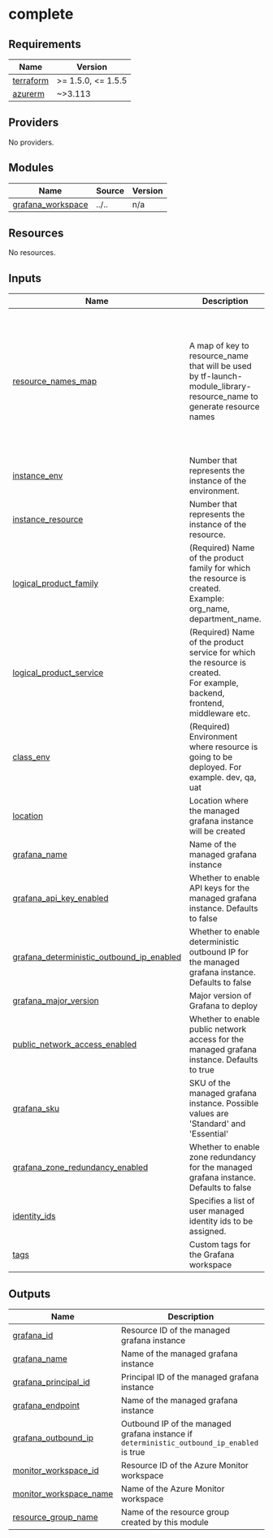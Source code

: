 # complete

<!-- BEGINNING OF PRE-COMMIT-TERRAFORM DOCS HOOK -->
## Requirements

| Name | Version |
|------|---------|
| <a name="requirement_terraform"></a> [terraform](#requirement\_terraform) | >= 1.5.0, <= 1.5.5 |
| <a name="requirement_azurerm"></a> [azurerm](#requirement\_azurerm) | ~>3.113 |

## Providers

No providers.

## Modules

| Name | Source | Version |
|------|--------|---------|
| <a name="module_grafana_workspace"></a> [grafana\_workspace](#module\_grafana\_workspace) | ../.. | n/a |

## Resources

No resources.

## Inputs

| Name | Description | Type | Default | Required |
|------|-------------|------|---------|:--------:|
| <a name="input_resource_names_map"></a> [resource\_names\_map](#input\_resource\_names\_map) | A map of key to resource\_name that will be used by tf-launch-module\_library-resource\_name to generate resource names | <pre>map(object({<br>    name       = string<br>    max_length = optional(number, 60)<br>  }))</pre> | <pre>{<br>  "grafana": {<br>    "max_length": 22,<br>    "name": "graf"<br>  },<br>  "monitor_workspace": {<br>    "max_length": 80,<br>    "name": "amw"<br>  },<br>  "resource_group": {<br>    "max_length": 80,<br>    "name": "rg"<br>  }<br>}</pre> | no |
| <a name="input_instance_env"></a> [instance\_env](#input\_instance\_env) | Number that represents the instance of the environment. | `number` | `0` | no |
| <a name="input_instance_resource"></a> [instance\_resource](#input\_instance\_resource) | Number that represents the instance of the resource. | `number` | `0` | no |
| <a name="input_logical_product_family"></a> [logical\_product\_family](#input\_logical\_product\_family) | (Required) Name of the product family for which the resource is created.<br>    Example: org\_name, department\_name. | `string` | `"launch"` | no |
| <a name="input_logical_product_service"></a> [logical\_product\_service](#input\_logical\_product\_service) | (Required) Name of the product service for which the resource is created.<br>    For example, backend, frontend, middleware etc. | `string` | `"redis"` | no |
| <a name="input_class_env"></a> [class\_env](#input\_class\_env) | (Required) Environment where resource is going to be deployed. For example. dev, qa, uat | `string` | `"dev"` | no |
| <a name="input_location"></a> [location](#input\_location) | Location where the managed grafana instance will be created | `string` | `"eastus"` | no |
| <a name="input_grafana_name"></a> [grafana\_name](#input\_grafana\_name) | Name of the managed grafana instance | `string` | n/a | yes |
| <a name="input_grafana_api_key_enabled"></a> [grafana\_api\_key\_enabled](#input\_grafana\_api\_key\_enabled) | Whether to enable API keys for the managed grafana instance. Defaults to false | `bool` | `false` | no |
| <a name="input_grafana_deterministic_outbound_ip_enabled"></a> [grafana\_deterministic\_outbound\_ip\_enabled](#input\_grafana\_deterministic\_outbound\_ip\_enabled) | Whether to enable deterministic outbound IP for the managed grafana instance. Defaults to false | `bool` | `false` | no |
| <a name="input_grafana_major_version"></a> [grafana\_major\_version](#input\_grafana\_major\_version) | Major version of Grafana to deploy | `string` | `"10"` | no |
| <a name="input_public_network_access_enabled"></a> [public\_network\_access\_enabled](#input\_public\_network\_access\_enabled) | Whether to enable public network access for the managed grafana instance. Defaults to true | `bool` | `true` | no |
| <a name="input_grafana_sku"></a> [grafana\_sku](#input\_grafana\_sku) | SKU of the managed grafana instance. Possible values are 'Standard' and 'Essential' | `string` | `"Standard"` | no |
| <a name="input_grafana_zone_redundancy_enabled"></a> [grafana\_zone\_redundancy\_enabled](#input\_grafana\_zone\_redundancy\_enabled) | Whether to enable zone redundancy for the managed grafana instance. Defaults to false | `bool` | `false` | no |
| <a name="input_identity_ids"></a> [identity\_ids](#input\_identity\_ids) | Specifies a list of user managed identity ids to be assigned. | `list(string)` | `null` | no |
| <a name="input_tags"></a> [tags](#input\_tags) | Custom tags for the Grafana workspace | `map(string)` | `{}` | no |

## Outputs

| Name | Description |
|------|-------------|
| <a name="output_grafana_id"></a> [grafana\_id](#output\_grafana\_id) | Resource ID of the managed grafana instance |
| <a name="output_grafana_name"></a> [grafana\_name](#output\_grafana\_name) | Name of the managed grafana instance |
| <a name="output_grafana_principal_id"></a> [grafana\_principal\_id](#output\_grafana\_principal\_id) | Principal ID of the managed grafana instance |
| <a name="output_grafana_endpoint"></a> [grafana\_endpoint](#output\_grafana\_endpoint) | Name of the managed grafana instance |
| <a name="output_grafana_outbound_ip"></a> [grafana\_outbound\_ip](#output\_grafana\_outbound\_ip) | Outbound IP of the managed grafana instance if `deterministic_outbound_ip_enabled` is true |
| <a name="output_monitor_workspace_id"></a> [monitor\_workspace\_id](#output\_monitor\_workspace\_id) | Resource ID of the Azure Monitor workspace |
| <a name="output_monitor_workspace_name"></a> [monitor\_workspace\_name](#output\_monitor\_workspace\_name) | Name of the Azure Monitor workspace |
| <a name="output_resource_group_name"></a> [resource\_group\_name](#output\_resource\_group\_name) | Name of the resource group created by this module |
<!-- END OF PRE-COMMIT-TERRAFORM DOCS HOOK -->
